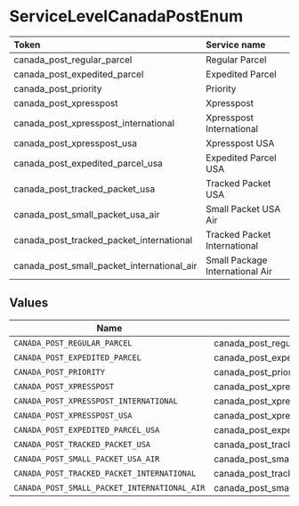 # ServiceLevelCanadaPostEnum

|Token | Service name|
|:---|:---|
| canada_post_regular_parcel | Regular Parcel|
| canada_post_expedited_parcel | Expedited Parcel|
| canada_post_priority | Priority|
| canada_post_xpresspost | Xpresspost|
| canada_post_xpresspost_international | Xpresspost International|
| canada_post_xpresspost_usa | Xpresspost USA|
| canada_post_expedited_parcel_usa | Expedited Parcel USA|
| canada_post_tracked_packet_usa | Tracked Packet USA|
| canada_post_small_packet_usa_air | Small Packet USA Air|
| canada_post_tracked_packet_international | Tracked Packet International|
| canada_post_small_packet_international_air | Small Package International Air|



## Values

| Name                                         | Value                                        |
| -------------------------------------------- | -------------------------------------------- |
| `CANADA_POST_REGULAR_PARCEL`                 | canada_post_regular_parcel                   |
| `CANADA_POST_EXPEDITED_PARCEL`               | canada_post_expedited_parcel                 |
| `CANADA_POST_PRIORITY`                       | canada_post_priority                         |
| `CANADA_POST_XPRESSPOST`                     | canada_post_xpresspost                       |
| `CANADA_POST_XPRESSPOST_INTERNATIONAL`       | canada_post_xpresspost_international         |
| `CANADA_POST_XPRESSPOST_USA`                 | canada_post_xpresspost_usa                   |
| `CANADA_POST_EXPEDITED_PARCEL_USA`           | canada_post_expedited_parcel_usa             |
| `CANADA_POST_TRACKED_PACKET_USA`             | canada_post_tracked_packet_usa               |
| `CANADA_POST_SMALL_PACKET_USA_AIR`           | canada_post_small_packet_usa_air             |
| `CANADA_POST_TRACKED_PACKET_INTERNATIONAL`   | canada_post_tracked_packet_international     |
| `CANADA_POST_SMALL_PACKET_INTERNATIONAL_AIR` | canada_post_small_packet_international_air   |